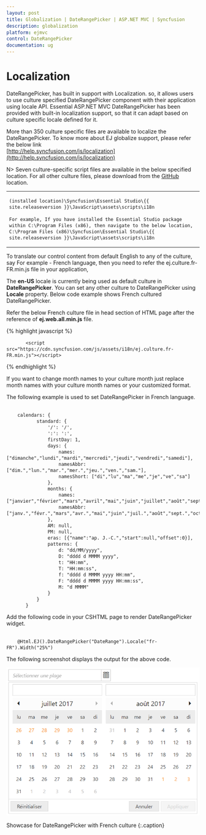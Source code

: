 ```yaml
---
layout: post
title: Globalization | DateRangePicker | ASP.NET MVC | Syncfusion
description: globalization
platform: ejmvc
control: DateRangePicker
documentation: ug
---
```


# Localization

DateRangePicker, has built in support with Localization. so, it allows users to use culture specified DateRangePicker component with their application using locale API.
Essential ASP.NET MVC DateRangePicker has been provided with built-in localization support, so that it can adapt based on culture specific locale defined for it. 

More than 350 culture specific files are available to localize the DateRangePicker. To know more about EJ globalize support, please refer the below link      
 [http://help.syncfusion.com/js/localization](http://help.syncfusion.com/js/localization) 


N> Seven culture-specific script files are available in the below specified location. For all other culture files, please download from the [GitHub](https://github.com/syncfusion/ej-global/tree/master/i18n) location.

<table>
<tr>
<td>

    (installed location)\Syncfusion\Essential Studio\{{ site.releaseversion }}\JavaScript\assets\scripts\i18n

    For example, If you have installed the Essential Studio package within C:\Program Files (x86), then navigate to the below location, 
    C:\Program Files (x86)\Syncfusion\Essential Studio\{{ site.releaseversion }}\JavaScript\assets\scripts\i18n

</td></tr>
</table>
To translate our control content from default English to any of the culture, say For example - French language, then you need to refer the ej.culture.fr-FR.min.js file in your application,

The **en-US** locale is currently being used as default culture in **DateRangePicker**. You can set any other culture to DateRangePicker using **Locale** property. Below code example shows French cultured DateRangePicker.

Refer the below French culture file in head section of HTML page after the reference of **ej.web.all.min.js** file.

 {% highlight javascript %}
   
           <script src="https://cdn.syncfusion.com/js/assets/i18n/ej.culture.fr-FR.min.js"></script>
                
 {% endhighlight %}

If you want to change month names to your culture month just replace month names with your culture month names or your customized format.

The following example is used to set DateRangePicker in French language.
 
 ~~~ cshtml

     calendars: {
            standard: {
                '/': '/',
                ':': ':',
                firstDay: 1,
                days: {
                    names: ["dimanche","lundi","mardi","mercredi","jeudi","vendredi","samedi"],
                    namesAbbr: ["dim.","lun.","mar.","mer.","jeu.","ven.","sam."],
                    namesShort: ["di","lu","ma","me","je","ve","sa"]
                },
                months: {
                    names: ["janvier","février","mars","avril","mai","juin","juillet","août","septembre","octobre","novembre","décembre",""],
                    namesAbbr: ["janv.","févr.","mars","avr.","mai","juin","juil.","août","sept.","oct.","nov.","déc.",""]
                },
                AM: null,
                PM: null,
                eras: [{"name":"ap. J.-C.","start":null,"offset":0}],
                patterns: {
                    d: "dd/MM/yyyy",
                    D: "dddd d MMMM yyyy",
                    t: "HH:mm",
                    T: "HH:mm:ss",
                    f: "dddd d MMMM yyyy HH:mm",
                    F: "dddd d MMMM yyyy HH:mm:ss",
                    M: "d MMMM"
                }
            }
        }

 ~~~  

Add the following code in your CSHTML page to render DateRangePicker widget.

 ~~~ cshtml

     @Html.EJ().DateRangePicker("DateRange").Locale("fr-FR").Width("25%")

 ~~~

The following screenshot displays the output for the above code.

![](Globalization_images/localization_images.png)

Showcase for DateRangePicker with French culture
{:.caption}


 